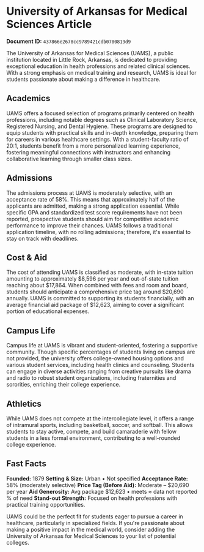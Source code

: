 # University of Arkansas for Medical Sciences Article

**Document ID:** `437866e2678cc9789421cdb0700819d9`

The University of Arkansas for Medical Sciences (UAMS), a public institution located in Little Rock, Arkansas, is dedicated to providing exceptional education in health professions and related clinical sciences. With a strong emphasis on medical training and research, UAMS is ideal for students passionate about making a difference in healthcare.

## Academics
UAMS offers a focused selection of programs primarily centered on health professions, including notable degrees such as Clinical Laboratory Science, Registered Nursing, and Dental Hygiene. These programs are designed to equip students with practical skills and in-depth knowledge, preparing them for careers in various healthcare settings. With a student-faculty ratio of 20:1, students benefit from a more personalized learning experience, fostering meaningful connections with instructors and enhancing collaborative learning through smaller class sizes.

## Admissions
The admissions process at UAMS is moderately selective, with an acceptance rate of 58%. This means that approximately half of the applicants are admitted, making a strong application essential. While specific GPA and standardized test score requirements have not been reported, prospective students should aim for competitive academic performance to improve their chances. UAMS follows a traditional application timeline, with no rolling admissions; therefore, it's essential to stay on track with deadlines.

## Cost & Aid
The cost of attending UAMS is classified as moderate, with in-state tuition amounting to approximately $8,596 per year and out-of-state tuition reaching about $17,864. When combined with fees and room and board, students should anticipate a comprehensive price tag around $20,690 annually. UAMS is committed to supporting its students financially, with an average financial aid package of $12,623, aiming to cover a significant portion of educational expenses.

## Campus Life
Campus life at UAMS is vibrant and student-oriented, fostering a supportive community. Though specific percentages of students living on campus are not provided, the university offers college-owned housing options and various student services, including health clinics and counseling. Students can engage in diverse activities ranging from creative pursuits like drama and radio to robust student organizations, including fraternities and sororities, enriching their college experience.

## Athletics
While UAMS does not compete at the intercollegiate level, it offers a range of intramural sports, including basketball, soccer, and softball. This allows students to stay active, compete, and build camaraderie with fellow students in a less formal environment, contributing to a well-rounded college experience.

## Fast Facts
**Founded:** 1879
**Setting & Size:** Urban • Not specified
**Acceptance Rate:** 58% (moderately selective)
**Price Tag (Before Aid):** Moderate – $20,690 per year
**Aid Generosity:** Avg package $12,623 • meets ≈ data not reported % of need
**Stand-out Strength:** Focused on health professions with practical training opportunities.

UAMS could be the perfect fit for students eager to pursue a career in healthcare, particularly in specialized fields. If you're passionate about making a positive impact in the medical world, consider adding the University of Arkansas for Medical Sciences to your list of potential colleges.
